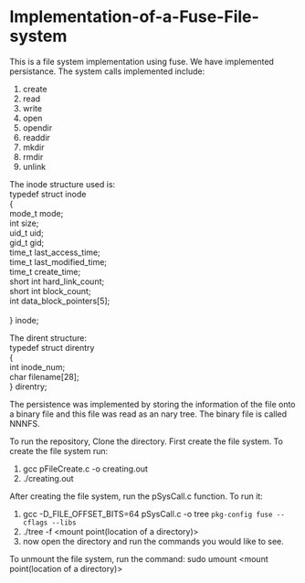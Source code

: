 # Implementation-of-a-Fuse-File-system
This is a file system implementation using fuse. 
We have implemented persistance.
The system calls implemented include:
1. create
2. read
3. write
4. open
5. opendir
6. readdir
7. mkdir
8. rmdir
9. unlink

The inode structure used is:<br/>
typedef struct inode<br/>
{<br/>
    mode_t mode;<br/>
    int size;<br/>
    uid_t uid;<br/>
    gid_t gid;<br/>
    time_t last_access_time;<br/>
    time_t last_modified_time;<br/>
    time_t create_time;<br/>
    short int hard_link_count;<br/>
    short int block_count;<br/>
    int data_block_pointers[5];<br/>
<br/>
} inode;<br/>

The dirent structure:<br/>
typedef struct direntry<br/>
{<br/>
    int inode_num;<br/>
    char filename[28];<br/>
} direntry;<br/>

The persistence was implemented by storing the information of the file onto a binary file and this file was read as an nary tree. The binary file is called NNNFS.<br/>

To run the repository,
Clone the directory.
First create the file system. To create the file system run:
1. gcc pFileCreate.c -o creating.out
2. ./creating.out

After creating the file system, run the pSysCall.c function.
To run it:
1. gcc -D_FILE_OFFSET_BITS=64 pSysCall.c -o tree `pkg-config fuse --cflags --libs`
2. ./tree -f <mount point(location of a directory)>
3. now open the directory and run the commands you would like to see.
 
To unmount the file system, run the command:
sudo umount <mount point(location of a directory)>
